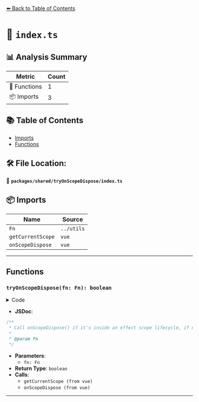 [⬅️ Back to Table of Contents](../../../index.md)

# 📄 `index.ts`

## 📊 Analysis Summary

| Metric | Count |
|--------|-------|
| 🔧 Functions | 1 |
| 📦 Imports | 3 |

## 📚 Table of Contents

- [Imports](#imports)
- [Functions](#functions)

## 🛠️ File Location:
📂 **`packages/shared/tryOnScopeDispose/index.ts`**

## 📦 Imports

| Name | Source |
|------|--------|
| `Fn` | `../utils` |
| `getCurrentScope` | `vue` |
| `onScopeDispose` | `vue` |


---

## Functions

### `tryOnScopeDispose(fn: Fn): boolean`

<details><summary>Code</summary>

```ts
export function tryOnScopeDispose(fn: Fn) {
  if (getCurrentScope()) {
    onScopeDispose(fn)
    return true
  }
  return false
}
```
</details>

- **JSDoc**:
```ts
/**
 * Call onScopeDispose() if it's inside an effect scope lifecycle, if not, do nothing
 *
 * @param fn
 */
```

- **Parameters**:
  - `fn: Fn`
- **Return Type**: `boolean`
- **Calls**:
  - `getCurrentScope (from vue)`
  - `onScopeDispose (from vue)`

---